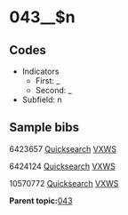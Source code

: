 # 043\_\_$n

## Codes

-   Indicators
    -   First: \_
    -   Second: \_
-   Subfield: n

## Sample bibs

6423657 [Quicksearch](https://search.library.yale.edu/catalog/6423657) [VXWS](http://prodorbis.library.yale.edu:7014/vxws/GetHoldingsService?bibId=6423657)

6424124 [Quicksearch](https://search.library.yale.edu/catalog/6424124) [VXWS](http://prodorbis.library.yale.edu:7014/vxws/GetHoldingsService?bibId=6424124)

10570772 [Quicksearch](https://search.library.yale.edu/catalog/10570772) [VXWS](http://prodorbis.library.yale.edu:7014/vxws/GetHoldingsService?bibId=10570772)

**Parent topic:**[043](../../tags/043/043.md)

